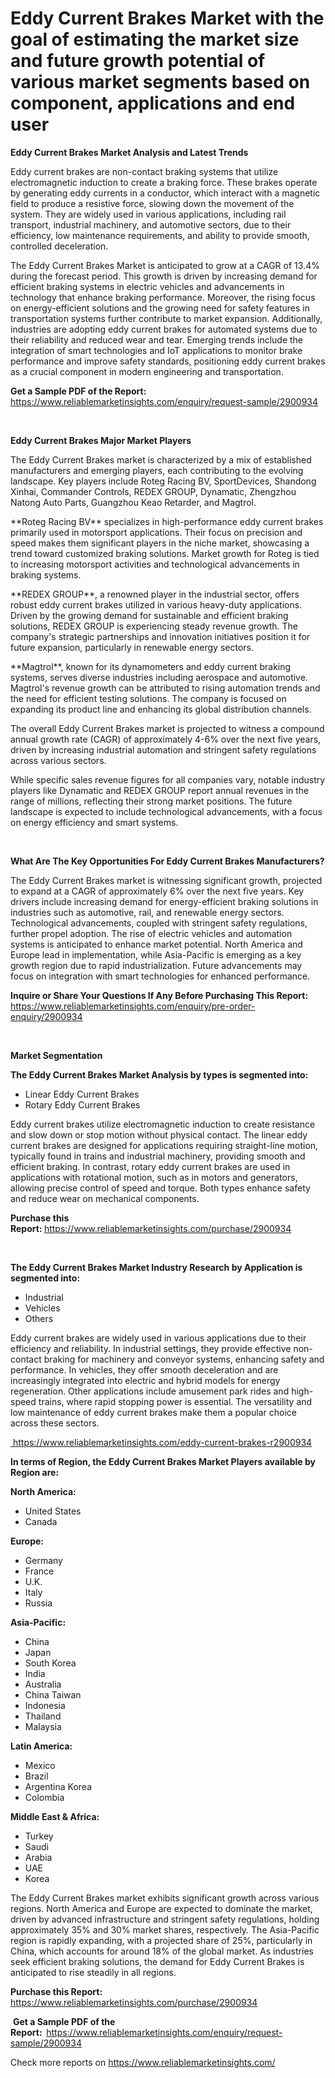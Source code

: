 <p><h1>Eddy Current Brakes Market with the goal of estimating the market size and future growth potential of various market segments based on component, applications and end user</h1></p><p><strong>Eddy Current Brakes Market Analysis and Latest Trends</strong></p>
<p><p>Eddy current brakes are non-contact braking systems that utilize electromagnetic induction to create a braking force. These brakes operate by generating eddy currents in a conductor, which interact with a magnetic field to produce a resistive force, slowing down the movement of the system. They are widely used in various applications, including rail transport, industrial machinery, and automotive sectors, due to their efficiency, low maintenance requirements, and ability to provide smooth, controlled deceleration.</p><p>The Eddy Current Brakes Market is anticipated to grow at a CAGR of 13.4% during the forecast period. This growth is driven by increasing demand for efficient braking systems in electric vehicles and advancements in technology that enhance braking performance. Moreover, the rising focus on energy-efficient solutions and the growing need for safety features in transportation systems further contribute to market expansion. Additionally, industries are adopting eddy current brakes for automated systems due to their reliability and reduced wear and tear. Emerging trends include the integration of smart technologies and IoT applications to monitor brake performance and improve safety standards, positioning eddy current brakes as a crucial component in modern engineering and transportation.</p></p>
<p><strong>Get a Sample PDF of the Report:&nbsp;</strong> <a href="https://www.reliablemarketinsights.com/enquiry/request-sample/2900934?utm_campaign=2532&utm_medium=2&utm_source=Github&utm_content=ia&utm_term=16032025&utm_id=eddy-current-brakes">https://www.reliablemarketinsights.com/enquiry/request-sample/2900934</a></p>
<p>&nbsp;</p>
<p><strong>Eddy Current Brakes Major Market Players</strong></p>
<p><p>The Eddy Current Brakes market is characterized by a mix of established manufacturers and emerging players, each contributing to the evolving landscape. Key players include Roteg Racing BV, SportDevices, Shandong Xinhai, Commander Controls, REDEX GROUP, Dynamatic, Zhengzhou Natong Auto Parts, Guangzhou Keao Retarder, and Magtrol.</p><p>**Roteg Racing BV** specializes in high-performance eddy current brakes primarily used in motorsport applications. Their focus on precision and speed makes them significant players in the niche market, showcasing a trend toward customized braking solutions. Market growth for Roteg is tied to increasing motorsport activities and technological advancements in braking systems.</p><p>**REDEX GROUP**, a renowned player in the industrial sector, offers robust eddy current brakes utilized in various heavy-duty applications. Driven by the growing demand for sustainable and efficient braking solutions, REDEX GROUP is experiencing steady revenue growth. The company's strategic partnerships and innovation initiatives position it for future expansion, particularly in renewable energy sectors.</p><p>**Magtrol**, known for its dynamometers and eddy current braking systems, serves diverse industries including aerospace and automotive. Magtrol's revenue growth can be attributed to rising automation trends and the need for efficient testing solutions. The company is focused on expanding its product line and enhancing its global distribution channels.</p><p>The overall Eddy Current Brakes market is projected to witness a compound annual growth rate (CAGR) of approximately 4-6% over the next five years, driven by increasing industrial automation and stringent safety regulations across various sectors.</p><p>While specific sales revenue figures for all companies vary, notable industry players like Dynamatic and REDEX GROUP report annual revenues in the range of millions, reflecting their strong market positions. The future landscape is expected to include technological advancements, with a focus on energy efficiency and smart systems.</p></p>
<p>&nbsp;</p>
<p><strong>What Are The Key Opportunities For Eddy Current Brakes Manufacturers?</strong></p>
<p><p>The Eddy Current Brakes market is witnessing significant growth, projected to expand at a CAGR of approximately 6% over the next five years. Key drivers include increasing demand for energy-efficient braking solutions in industries such as automotive, rail, and renewable energy sectors. Technological advancements, coupled with stringent safety regulations, further propel adoption. The rise of electric vehicles and automation systems is anticipated to enhance market potential. North America and Europe lead in implementation, while Asia-Pacific is emerging as a key growth region due to rapid industrialization. Future advancements may focus on integration with smart technologies for enhanced performance.</p></p>
<p><strong>Inquire or Share Your Questions If Any Before Purchasing This Report:</strong> <a href="https://www.reliablemarketinsights.com/enquiry/pre-order-enquiry/2900934?utm_campaign=2532&utm_medium=2&utm_source=Github&utm_content=ia&utm_term=16032025&utm_id=eddy-current-brakes">https://www.reliablemarketinsights.com/enquiry/pre-order-enquiry/2900934</a></p>
<p>&nbsp;</p>
<p><strong>Market Segmentation</strong></p>
<p><strong>The Eddy Current Brakes Market Analysis by types is segmented into:</strong></p>
<p><ul><li>Linear Eddy Current Brakes</li><li>Rotary Eddy Current Brakes</li></ul></p>
<p><p>Eddy current brakes utilize electromagnetic induction to create resistance and slow down or stop motion without physical contact. The linear eddy current brakes are designed for applications requiring straight-line motion, typically found in trains and industrial machinery, providing smooth and efficient braking. In contrast, rotary eddy current brakes are used in applications with rotational motion, such as in motors and generators, allowing precise control of speed and torque. Both types enhance safety and reduce wear on mechanical components.</p></p>
<p><strong>Purchase this Report:&nbsp;</strong><a href="https://www.reliablemarketinsights.com/purchase/2900934?utm_campaign=2532&utm_medium=2&utm_source=Github&utm_content=ia&utm_term=16032025&utm_id=eddy-current-brakes">https://www.reliablemarketinsights.com/purchase/2900934</a></p>
<p>&nbsp;</p>
<p><strong>The Eddy Current Brakes Market Industry Research by Application is segmented into:</strong></p>
<p><ul><li>Industrial</li><li>Vehicles</li><li>Others</li></ul></p>
<p><p>Eddy current brakes are widely used in various applications due to their efficiency and reliability. In industrial settings, they provide effective non-contact braking for machinery and conveyor systems, enhancing safety and performance. In vehicles, they offer smooth deceleration and are increasingly integrated into electric and hybrid models for energy regeneration. Other applications include amusement park rides and high-speed trains, where rapid stopping power is essential. The versatility and low maintenance of eddy current brakes make them a popular choice across these sectors.</p></p>
<p><a href="https://www.reliablemarketinsights.com/eddy-current-brakes-r2900934?utm_campaign=2532&utm_medium=2&utm_source=Github&utm_content=ia&utm_term=16032025&utm_id=eddy-current-brakes">&nbsp;https://www.reliablemarketinsights.com/eddy-current-brakes-r2900934</a></p>
<p><strong>In terms of Region, the Eddy Current Brakes Market Players available by Region are:</strong></p>
<p>
    <p> <strong> North America: </strong>
        <ul>
            <li>United States</li>
            <li>Canada</li>
        </ul>
        </p> 
    <p> <strong> Europe: </strong>
        <ul>
            <li>Germany</li>
            <li>France</li>
            <li>U.K.</li>
            <li>Italy</li>
            <li>Russia</li>
        </ul>
        </p> 
    <p> <strong> Asia-Pacific: </strong>
        <ul>
            <li>China</li>
            <li>Japan</li>
            <li>South Korea</li>
            <li>India</li>
            <li>Australia</li>
            <li>China Taiwan</li>
            <li>Indonesia</li>
            <li>Thailand</li>
            <li>Malaysia</li>
        </ul>
        </p> 
    <p> <strong> Latin America: </strong>
        <ul>
            <li>Mexico</li>
            <li>Brazil</li>
            <li>Argentina Korea</li>
            <li>Colombia</li>
        </ul>
        </p> 
    <p> <strong> Middle East & Africa: </strong>
        <ul>
            <li>Turkey</li>
            <li>Saudi</li>
            <li>Arabia</li>
            <li>UAE</li>
            <li>Korea</li>
        </ul>
    </p>
    </p>
<p><p>The Eddy Current Brakes market exhibits significant growth across various regions. North America and Europe are expected to dominate the market, driven by advanced infrastructure and stringent safety regulations, holding approximately 35% and 30% market shares, respectively. The Asia-Pacific region is rapidly expanding, with a projected share of 25%, particularly in China, which accounts for around 18% of the global market. As industries seek efficient braking solutions, the demand for Eddy Current Brakes is anticipated to rise steadily in all regions.</p></p>
<p><strong>Purchase this Report: </strong><a href="https://www.reliablemarketinsights.com/purchase/2900934?utm_campaign=2532&utm_medium=2&utm_source=Github&utm_content=ia&utm_term=16032025&utm_id=eddy-current-brakes">https://www.reliablemarketinsights.com/purchase/2900934</a></p>
<p>&nbsp;<strong>Get a Sample PDF of the Report:&nbsp;&nbsp;</strong><a href="https://www.reliablemarketinsights.com/enquiry/request-sample/2900934?utm_campaign=2532&utm_medium=2&utm_source=Github&utm_content=ia&utm_term=16032025&utm_id=eddy-current-brakes">https://www.reliablemarketinsights.com/enquiry/request-sample/2900934</a></p>
<p><strong></strong></p>
<p>Check more reports on <a href="https://www.reliablemarketinsights.com/?utm_campaign=2532&utm_medium=2&utm_source=Github&utm_content=ia&utm_term=16032025&utm_id=eddy-current-brakes">https://www.reliablemarketinsights.com/</a></p>